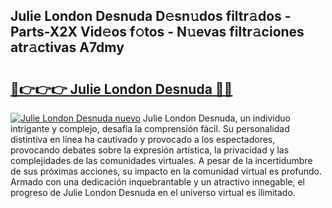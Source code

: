 ## Julie London Desnuda D𝚎sn𝚞dos filtr𝚊dos - Parts-X2X Vid𝚎os f𝚘tos - N𝚞evas filtr𝚊ciones atr𝚊ctivas A7dmy

# <h2><a href="http://mbbxe2.tromn.icu/?c=Julie+London+Desnuda">🔗👉👉👉 Julie London Desnuda 🔗🔗</a></h2>

[![Julie London Desnuda nuevo](https://i.imgur.com/pEAQMta.gif)](http://mbbxe2.tromn.icu/?c=Julie+London+Desnuda)
Julie London Desnuda, un individuo intrigante y complejo, desafía la comprensión fácil. Su personalidad distintiva en línea ha cautivado y provocado a los espectadores, provocando debates sobre la expresión artística, la privacidad y las complejidades de las comunidades virtuales. A pesar de la incertidumbre de sus próximas acciones, su impacto en la comunidad virtual es profundo. Armado con una dedicación inquebrantable y un atractivo innegable, el progreso de Julie London Desnuda en el universo virtual es ilimitado.
